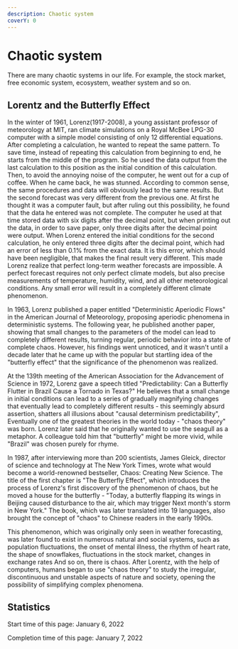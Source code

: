 ```yaml
---
description: Chaotic system
coverY: 0
---
```


# Chaotic system

There are many chaotic systems in our life. For example, the stock market, free economic system, ecosystem, weather system and so on.

## Lorentz and the Butterfly Effect

In the winter of 1961, Lorenz(1917-2008), a young assistant professor of meteorology at MIT, ran climate simulations on a Royal McBee LPG-30 computer with a simple model consisting of only 12 differential equations. After completing a calculation, he wanted to repeat the same pattern. To save time, instead of repeating this calculation from beginning to end, he starts from the middle of the program. So he used the data output from the last calculation to this position as the initial condition of this calculation. Then, to avoid the annoying noise of the computer, he went out for a cup of coffee. When he came back, he was stunned. According to common sense, the same procedures and data will obviously lead to the same results. But the second forecast was very different from the previous one. At first he thought it was a computer fault, but after ruling out this possibility, he found that the data he entered was not complete. The computer he used at that time stored data with six digits after the decimal point, but when printing out the data, in order to save paper, only three digits after the decimal point were output. When Lorenz entered the initial conditions for the second calculation, he only entered three digits after the decimal point, which had an error of less than 0.1% from the exact data. It is this error, which should have been negligible, that makes the final result very different. This made Lorenz realize that perfect long-term weather forecasts are impossible. A perfect forecast requires not only perfect climate models, but also precise measurements of temperature, humidity, wind, and all other meteorological conditions. Any small error will result in a completely different climate phenomenon.

In 1963, Lorenz published a paper entitled "Deterministic Aperiodic Flows" in the American Journal of Meteorology, proposing aperiodic phenomena in deterministic systems. The following year, he published another paper, showing that small changes to the parameters of the model can lead to completely different results, turning regular, periodic behavior into a state of complete chaos. However, his findings went unnoticed, and it wasn't until a decade later that he came up with the popular but startling idea of ​​the "butterfly effect" that the significance of the phenomenon was realized.

At the 139th meeting of the American Association for the Advancement of Science in 1972, Lorenz gave a speech titled "Predictability: Can a Butterfly Flutter in Brazil Cause a Tornado in Texas?" He believes that a small change in initial conditions can lead to a series of gradually magnifying changes that eventually lead to completely different results - this seemingly absurd assertion, shatters all illusions about "causal determinism predictability", Eventually one of the greatest theories in the world today - "chaos theory" was born. Lorenz later said that he originally wanted to use the seagull as a metaphor. A colleague told him that "butterfly" might be more vivid, while "Brazil" was chosen purely for rhyme.

In 1987, after interviewing more than 200 scientists, James Gleick, director of science and technology at The New York Times, wrote what would become a world-renowned bestseller, Chaos: Creating New Science. The title of the first chapter is "The Butterfly Effect", which introduces the process of Lorenz's first discovery of the phenomenon of chaos, but he moved a house for the butterfly - "Today, a butterfly flapping its wings in Beijing caused disturbance to the air, which may trigger Next month's storm in New York." The book, which was later translated into 19 languages, also brought the concept of "chaos" to Chinese readers in the early 1990s.

This phenomenon, which was originally only seen in weather forecasting, was later found to exist in numerous natural and social systems, such as population fluctuations, the onset of mental illness, the rhythm of heart rate, the shape of snowflakes, fluctuations in the stock market, changes in exchange rates And so on, there is chaos. After Lorentz, with the help of computers, humans began to use "chaos theory" to study the irregular, discontinuous and unstable aspects of nature and society, opening the possibility of simplifying complex phenomena.













## Statistics

Start time of this page: January 6, 2022

Completion time of this page: January 7, 2022
